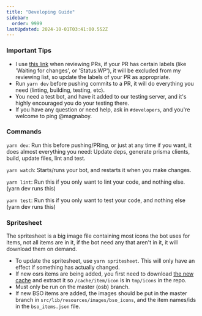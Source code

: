 ```yaml
---
title: "Developing Guide"
sidebar:
  order: 9999
lastUpdated: 2024-10-01T03:41:00.552Z
---
```


### Important Tips

- I use [this link](https://github.com/oldschoolgg/oldschoolbot/pulls?q=is%3Aopen+is%3Apr+-label%3A%22Status%3A+Waiting+For+Changes%22+-label%3A%22Status%3A+Needs+Information%22++-label%3A%22Status%3A+WIP%22+) when reviewing PRs, if your PR has certain labels (like 'Waiting for changes', or 'Status:WP'), it will be excluded from my reviewing list, so update the labels of your PR as appropriate.
- Run `yarn dev` before pushing commits to a PR, it will do everything you need (linting, building, testing, etc).
- You need a test bot, and have it added to our testing server, and it's highly encouraged you do your testing there.
- If you have any question or need help, ask in `#developers`, and you're welcome to ping @magnaboy.

### Commands

`yarn dev`: Run this before pushing/PRing, or just at any time if you want, it does almost everything you need: Update deps, generate prisma clients, build, update files, lint and test.

`yarn watch`: Starts/runs your bot, and restarts it when you make changes.

`yarn lint`: Run this if you only want to lint your code, and nothing else. (yarn dev runs this)

`yarn test`: Run this if you only want to test your code, and nothing else (yarn dev runs this)

### Spritesheet

The spritesheet is a big image file containing most icons the bot uses for items, not all items are in it, if the bot need any that aren't in it, it will download them on demand.

- To update the spritesheet, use `yarn spritesheet`. This will only have an effect if something has actually changed.
- If new osrs items are being added, you first need to download [the new cache](https://github.com/runelite/static.runelite.net/archive/refs/heads/gh-pages.zip) and extract it so `/cache/item/icon` is in `tmp/icons` in the repo.
- Must only be run on the master (osb) branch.
- If new BSO items are added, the images should be put in the master branch in `src/lib/resources/images/bso_icons`, and the item names/ids in the `bso_items.json` file.
